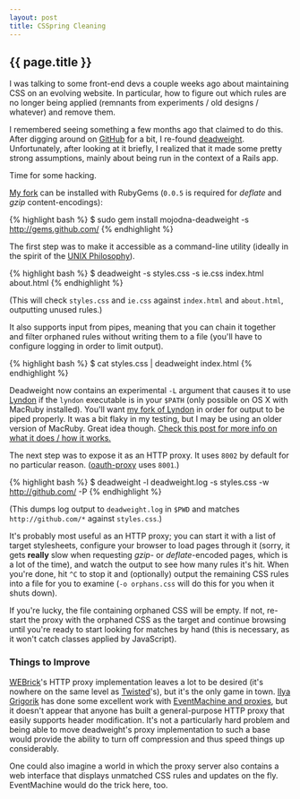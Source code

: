 ```yaml
---
layout: post
title: CSSpring Cleaning
---
```


## {{ page.title }}

I was talking to some front-end devs a couple weeks ago about maintaining CSS
on an evolving website. In particular, how to figure out which rules are no
longer being applied (remnants from experiments / old designs / whatever) and
remove them.

I remembered seeing something a few months ago that claimed to do this. After
digging around on [GitHub](http://github.com/) for a bit, I re-found
[deadweight](http://github.com/aanand/deadweight). Unfortunately, after
looking at it briefly, I realized that it made some pretty strong assumptions,
mainly about being run in the context of a Rails app.

Time for some hacking.

[My fork](http://github.com/mojodna/deadweight) can be installed with
RubyGems (`0.0.5` is required for _deflate_ and _gzip_ content-encodings):

{% highlight bash %}
$ sudo gem install mojodna-deadweight -s http://gems.github.com/
{% endhighlight %}

The first step was to make it accessible as a command-line utility (ideally in
the spirit of the [UNIX
Philosophy](http://en.wikipedia.org/wiki/Unix_philosophy)).

{% highlight bash %}
$ deadweight -s styles.css -s ie.css index.html about.html
{% endhighlight %}

(This will check `styles.css` and `ie.css` against `index.html` and
`about.html`, outputting unused rules.)

It also supports input from pipes, meaning that you can chain it together and
filter orphaned rules without writing them to a file (you'll have to configure
logging in order to limit output).

{% highlight bash %}
$ cat styles.css | deadweight index.html
{% endhighlight %}

Deadweight now contains an experimental `-L` argument that causes it to use
[Lyndon](http://github.com/defunkt/lyndon) if the `lyndon` executable is in
your `$PATH` (only possible on OS X with MacRuby installed). You'll want [my
fork of Lyndon](http://github.com/mojodna/lyndon) in order for output to be
piped properly. It was a bit flaky in my testing, but I may be using an older
version of MacRuby. Great idea though. [Check this post for more info on what
it does / how it works.](http://ozmm.org/posts/lyndon.html)

The next step was to expose it as an HTTP proxy. It uses `8002` by default for
no particular reason.
([oauth-proxy](/2009/08/21/exploring-oauth-protected-apis.html) uses `8001`.)

{% highlight bash %}
$ deadweight -l deadweight.log -s styles.css -w http://github.com/ -P
{% endhighlight %}

(This dumps log output to `deadweight.log` in `$PWD` and matches
`http://github.com/*` against `styles.css`.)

It's probably most useful as an HTTP proxy; you can start it with a list of
target stylesheets, configure your browser to load pages through it (sorry, it
gets **really** slow when requesting _gzip_- or _deflate_-encoded pages, which
is a lot of the time), and watch the output to see how many rules it's hit.
When you're done, hit `^C` to stop it and (optionally) output the remaining
CSS rules into a file for you to examine (`-o orphans.css` will do this for
you when it shuts down).

If you're lucky, the file containing orphaned CSS will be empty. If not,
re-start the proxy with the orphaned CSS as the target and continue browsing
until you're ready to start looking for matches by hand (this is necessary, as
it won't catch classes applied by JavaScript).

### Things to Improve

[WEBrick](http://en.wikipedia.org/wiki/WEBrick)'s HTTP proxy implementation
leaves a lot to be desired (it's nowhere on the same level as
[Twisted](http://twistedmatrix.com/trac/)'s), but it's the only game in town.
[Ilya Grigorik](http://www.igvita.com/) has done some excellent work with
[EventMachine and proxies](http://github.com/igrigorik/em-proxy), but it
doesn't appear that anyone has built a general-purpose HTTP proxy that easily
supports header modification. It's not a particularly hard problem and being
able to move deadweight's proxy implementation to such a base would provide
the ability to turn off compression and thus speed things up considerably.

One could also imagine a world in which the proxy server also contains a web
interface that displays unmatched CSS rules and updates on the fly.
EventMachine would do the trick here, too.

